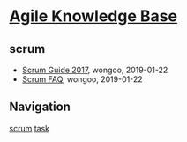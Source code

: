 # [Agile Knowledge Base](http://agile.sisopipo.com)

## scrum
* [Scrum Guide 2017](/scrum/scrum-guide-2017), wongoo, 2019-01-22
* [Scrum FAQ](/scrum/scrum-faq), wongoo, 2019-01-22

## Navigation
[scrum](/scrum/)
[task](/task/)
